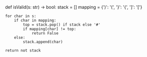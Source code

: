 def isValid(s: str) -> bool:
    stack = []
    mapping = {')': '(', '}': '{', ']': '['}

    for char in s:
        if char in mapping:
            top = stack.pop() if stack else '#'
            if mapping[char] != top:
                return False
        else:
            stack.append(char)

    return not stack
